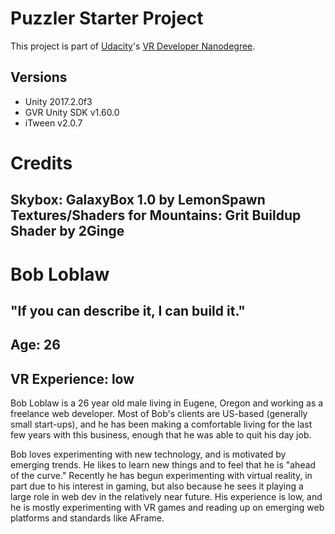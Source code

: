 # Puzzler Starter Project

This project is part of [Udacity](https://www.udacity.com "Udacity - Be in demand")'s [VR Developer Nanodegree](https://www.udacity.com/course/vr-developer-nanodegree--nd017).

## Versions
- Unity 2017.2.0f3
- GVR Unity SDK v1.60.0
- iTween v2.0.7


# Credits
Skybox: GalaxyBox 1.0 by LemonSpawn
Textures/Shaders for Mountains: Grit Buildup Shader by 2Ginge
--
# Bob Loblaw
## "If you can describe it, I can build it."

## Age: 26

## VR Experience: low

Bob Loblaw is a 26 year old male living in Eugene, Oregon and working as a freelance web developer. Most of Bob's clients are US-based (generally small start-ups), and he has been making a comfortable living for the last few years with this business, enough that he was able to quit his day job. 

Bob loves experimenting with new technology, and is motivated by emerging trends. He likes to learn new things and to feel that he is "ahead of the curve." Recently he has begun experimenting with virtual reality, in part due to his interest in gaming, but also because he sees it playing a large role in web dev in the relatively near future. His experience is low, and he is mostly experimenting with VR games and reading up on emerging web platforms and standards like AFrame. 
